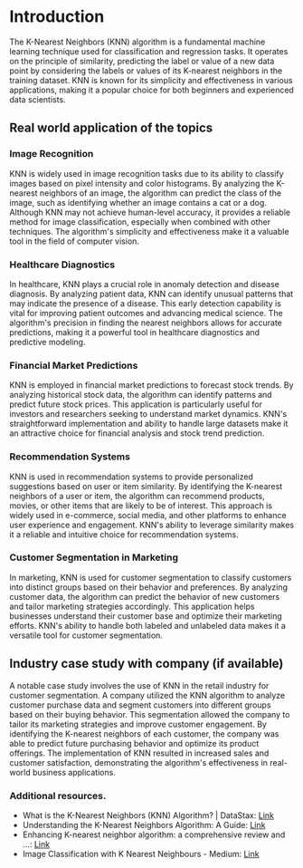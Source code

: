 # Introduction
The K-Nearest Neighbors (KNN) algorithm is a fundamental machine learning technique used for classification and regression tasks. It operates on the principle of similarity, predicting the label or value of a new data point by considering the labels or values of its K-nearest neighbors in the training dataset. KNN is known for its simplicity and effectiveness in various applications, making it a popular choice for both beginners and experienced data scientists.

## Real world application of the topics

### Image Recognition
KNN is widely used in image recognition tasks due to its ability to classify images based on pixel intensity and color histograms. By analyzing the K-nearest neighbors of an image, the algorithm can predict the class of the image, such as identifying whether an image contains a cat or a dog. Although KNN may not achieve human-level accuracy, it provides a reliable method for image classification, especially when combined with other techniques. The algorithm's simplicity and effectiveness make it a valuable tool in the field of computer vision.

### Healthcare Diagnostics
In healthcare, KNN plays a crucial role in anomaly detection and disease diagnosis. By analyzing patient data, KNN can identify unusual patterns that may indicate the presence of a disease. This early detection capability is vital for improving patient outcomes and advancing medical science. The algorithm's precision in finding the nearest neighbors allows for accurate predictions, making it a powerful tool in healthcare diagnostics and predictive modeling.

### Financial Market Predictions
KNN is employed in financial market predictions to forecast stock trends. By analyzing historical stock data, the algorithm can identify patterns and predict future stock prices. This application is particularly useful for investors and researchers seeking to understand market dynamics. KNN's straightforward implementation and ability to handle large datasets make it an attractive choice for financial analysis and stock trend prediction.

### Recommendation Systems
KNN is used in recommendation systems to provide personalized suggestions based on user or item similarity. By identifying the K-nearest neighbors of a user or item, the algorithm can recommend products, movies, or other items that are likely to be of interest. This approach is widely used in e-commerce, social media, and other platforms to enhance user experience and engagement. KNN's ability to leverage similarity makes it a reliable and intuitive choice for recommendation systems.

### Customer Segmentation in Marketing
In marketing, KNN is used for customer segmentation to classify customers into distinct groups based on their behavior and preferences. By analyzing customer data, the algorithm can predict the behavior of new customers and tailor marketing strategies accordingly. This application helps businesses understand their customer base and optimize their marketing efforts. KNN's ability to handle both labeled and unlabeled data makes it a versatile tool for customer segmentation.

## Industry case study with company (if available)
A notable case study involves the use of KNN in the retail industry for customer segmentation. A company utilized the KNN algorithm to analyze customer purchase data and segment customers into different groups based on their buying behavior. This segmentation allowed the company to tailor its marketing strategies and improve customer engagement. By identifying the K-nearest neighbors of each customer, the company was able to predict future purchasing behavior and optimize its product offerings. The implementation of KNN resulted in increased sales and customer satisfaction, demonstrating the algorithm's effectiveness in real-world business applications.

### Additional resources.
- What is the K-Nearest Neighbors (KNN) Algorithm? | DataStax: [Link](https://www.datastax.com/guides/what-is-k-nearest-neighbors-knn-algorithm)
- Understanding the K-Nearest Neighbors Algorithm: A Guide: [Link](https://futuremachinelearning.org/understanding-the-k-nearest-neighbors-algorithm-a-guide/)
- Enhancing K-nearest neighbor algorithm: a comprehensive review and ...: [Link](https://journalofbigdata.springeropen.com/articles/10.1186/s40537-024-00973-y)
- Image Classification with K Nearest Neighbours - Medium: [Link](https://medium.com/swlh/image-classification-with-k-nearest-neighbours-51b3a289280)